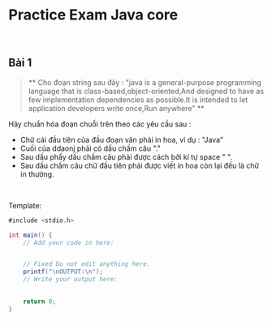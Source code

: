 # Practice Exam Java core

<br />

## Bài 1

> **
Cho đoạn string sau đây :
"java is a general-purpose programming language that is class-based,object-oriented,And designed
to have as few implementation dependencies as possible.It is intended to let application developers write once,Run anywhere"
**

Hãy chuẩn hóa đoạn chuỗi trên theo các yêu cầu sau : 

- Chữ cái đầu tiên của đầu đoạn văn phải in hoa, ví dụ : "Java"
- Cuối của ddaonj phải có dấu chấm câu "."
- Sau dấu phẩy dấu chấm câu phải được cách bởi kí tự space " ".
- Sau dấu chấm câu chữ đầu tiên phải được viết in hoa còn lại đều là chữ in thường.


<br />

Template:
```java
#include <stdio.h>

int main() {
    // Add your code in here:


    // Fixed Do not edit anything here.
    printf("\nOUTPUT:\n");
    // Write your output here:

	
    return 0;
}
```
